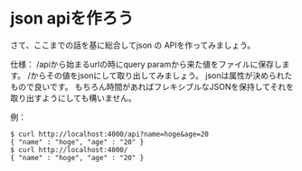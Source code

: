 json apiを作ろう
================

さて、ここまでの話を基に総合してjson の APIを作ってみましょう。


仕様：
/apiから始まるurlの時にquery paramから来た値をファイルに保存します。
/からその値をjsonにして取り出してみましょう。
jsonは属性が決められたもので良いです。
もちろん時間があればフレキシブルなJSONを保持してそれを取り出すようにしても構いません。

例：


```
$ curl http://localhost:4000/api?name=hoge&age=20
{ "name" : "hoge", "age" : "20" }
$ curl http://localhost:4000/
{ "name" : "hoge", "age" : "20" }
```
